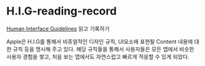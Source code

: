 # H.I.G-reading-record

[Human Interface Guidelines](https://developer.apple.com/design/human-interface-guidelines/) 읽고 기록하기

Apple은 H.I.G를 통해서 비쥬얼적인 디자인 규칙, UI요소에 표현될 Content 내용에 대한 규칙 등을 명시해 주고 있다. 해당 규칙들을 통해서 사용자들은 모든 앱에서 비슷한 사용자 경험을 쌓고, 처음 보는 앱에서도 자연스럽고 빠르게 적응할 수 있게 되었다.

